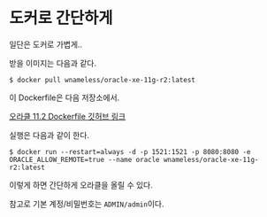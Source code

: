 # 도커로 간단하게

일단은 도커로 가볍게..

받을 이미지는 다음과 같다.  

```text
$ docker pull wnameless/oracle-xe-11g-r2:latest
```

이 Dockerfile은 다음 저장소에서.  

[오라클 11.2 Dockerfile 깃허브 링크](https://github.com/hyeyoom/docker-oracle-xe-11g)

실행은 다음과 같이 한다.  

```text
$ docker run --restart=always -d -p 1521:1521 -p 8080:8080 -e ORACLE_ALLOW_REMOTE=true --name oracle wnameless/oracle-xe-11g-r2:latest
```

이렇게 하면 간단하게 오라클을 올릴 수 있다.  

참고로 기본 계정/비밀번호는 `ADMIN/admin`이다.  

